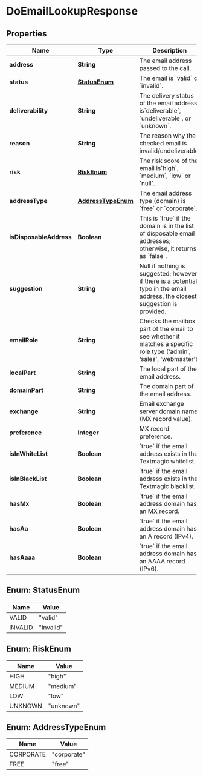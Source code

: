 
# DoEmailLookupResponse

## Properties
Name | Type | Description | Notes
------------ | ------------- | ------------- | -------------
**address** | **String** | The email address passed to the call. | 
**status** | [**StatusEnum**](#StatusEnum) | The email is &#x60;valid&#x60; or &#x60;invalid&#x60;. | 
**deliverability** | **String** | The delivery status of the email address is&#x60;deliverable&#x60;, &#x60;undeliverable&#x60;. or &#x60;unknown&#x60;. | 
**reason** | **String** | The reason why the checked email is invalid/undeliverable. | 
**risk** | [**RiskEnum**](#RiskEnum) | The risk score of the email is&#x60;high&#x60;, &#x60;medium&#x60;, &#x60;low&#x60; or &#x60;null&#x60;. | 
**addressType** | [**AddressTypeEnum**](#AddressTypeEnum) | The email address type (domain) is &#x60;free&#x60; or &#x60;corporate&#x60;. | 
**isDisposableAddress** | **Boolean** | This is &#x60;true&#x60; if the domain is in the list of disposable email addresses; otherwise, it returns as &#x60;false&#x60;. | 
**suggestion** | **String** | Null if nothing is suggested; however, if there is a potential typo in the email address, the closest suggestion is provided. | 
**emailRole** | **String** | Checks the mailbox part of the email to see whether it matches a specific role type (‘admin’, ‘sales’, ‘webmaster’). | 
**localPart** | **String** | The local part of the email address. | 
**domainPart** | **String** | The domain part of the email address. | 
**exchange** | **String** | Email exchange server domain name (MX record value). | 
**preference** | **Integer** | MX record preference. | 
**isInWhiteList** | **Boolean** | &#x60;true&#x60; if the email address exists in the Textmagic whitelist.  | 
**isInBlackList** | **Boolean** | &#x60;true&#x60; if the email address exists in the Textmagic blacklist.  | 
**hasMx** | **Boolean** | &#x60;true&#x60; if the email address domain has an MX record.  | 
**hasAa** | **Boolean** | &#x60;true&#x60; if the email address domain has an A record (IPv4).  | 
**hasAaaa** | **Boolean** | &#x60;true&#x60; if the email address domain has an AAAA record (IPv6).  | 


<a name="StatusEnum"></a>
## Enum: StatusEnum
Name | Value
---- | -----
VALID | &quot;valid&quot;
INVALID | &quot;invalid&quot;


<a name="RiskEnum"></a>
## Enum: RiskEnum
Name | Value
---- | -----
HIGH | &quot;high&quot;
MEDIUM | &quot;medium&quot;
LOW | &quot;low&quot;
UNKNOWN | &quot;unknown&quot;


<a name="AddressTypeEnum"></a>
## Enum: AddressTypeEnum
Name | Value
---- | -----
CORPORATE | &quot;corporate&quot;
FREE | &quot;free&quot;



